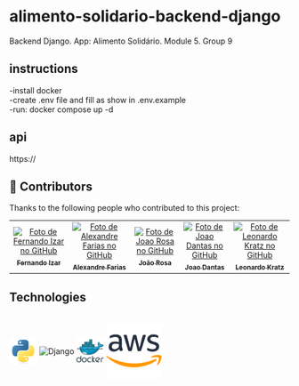 # alimento-solidario-backend-django

Backend Django. App: Alimento Solidário. Module 5. Group 9

## instructions

-install docker  
-create .env file and fill as show in .env.example  
-run: docker compose up -d

## api

https://

## 🤝 Contributors

Thanks to the following people who contributed to this project:

<table>
  <tr>
    <td align="center">
      <a href="https://github.com/fernando-izar">
        <img src="https://avatars.githubusercontent.com/u/84053129?v=4" width="100px;" alt="Foto de Fernando Izar no GitHub"/ target="_blanck" ><br>
        <sub>
          <b>Fernando Izar</b>
        </sub>
      </a>
    </td>
     <td align="center">
      <a href="https://github.com/alexfarias1974">
        <img src="https://avatars.githubusercontent.com/u/99928629?v=4" width="100px;" alt="Foto de Alexandre Farias no GitHub"/ target="_blanck" ><br>
        <sub>
          <b>Alexandre Farias</b>
        </sub>
      </a>
    </td>
    <td align="center">
      <a href="https://github.com/Joao13Rosa">
        <img src="https://avatars.githubusercontent.com/u/99362126?v=4" width="100px;" alt="Foto de Joao Rosa no GitHub"/ target="_blanck" ><br>
        <sub>
          <b>João Rosa</b>
        </sub>
      </a>
    </td>
        <td align="center">
      <a href="https://github.com/JoaoDantaas">
        <img src="https://avatars.githubusercontent.com/u/103146770?v=4" width="100px;" alt="Foto de Joao Dantas no GitHub"/ target="_blanck" ><br>
        <sub>
          <b>Joao Dantas</b>
        </sub>
      </a>
    </td>
     <td align="center">
      <a href="https://github.com/kratzmendes">
        <img src="https://avatars.githubusercontent.com/u/6305940?v=4" width="100px;" alt="Foto de Leonardo Kratz no GitHub"/ target="_blanck" ><br>
        <sub>
          <b>Leonardo Kratz</b>
        </sub>
      </a>
    </td>
  </tr>
</table>

## Technologies

<div style="display: inline_block"><br>
  <img align="center" alt="Python" height="50" width="50" src="https://raw.githubusercontent.com/devicons/devicon/master/icons/python/python-original.svg">
  <img align="center" alt="Django" height="50" width="50" src="https://devicon-website.vercel.app/api/django/plain.svg">
  <img align="center" alt="Docker" height="50" width="50" src="https://raw.githubusercontent.com/devicons/devicon/master/icons/docker/docker-original-wordmark.svg">
  <img align="center" alt="AWS" height="100" width="100" src="https://raw.githubusercontent.com/devicons/devicon/master/icons/amazonwebservices/amazonwebservices-original-wordmark.svg">
  
</div>
